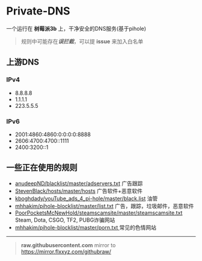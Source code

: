 # Private-DNS

一个运行在 **树莓派3b** 上，干净安全的DNS服务(基于pihole)

> 规则中可能存在***误拦截***，可以提 **issue** 来加入白名单

## 上游DNS

### IPv4

- 8.8.8.8
- 1.1.1.1
- 223.5.5.5

### IPv6
- 2001:4860:4860:0:0:0:0:8888
- 2606:4700:4700::1111
- 2400:3200::1

## 一些正在使用的规则

- [anudeepND/blacklist/master/adservers.txt](https://raw.githubusercontent.com/anudeepND/blacklist/master/adservers.txt) 广告跟踪
- [StevenBlack/hosts/master/hosts](https://raw.githubusercontent.com/StevenBlack/hosts/master/hosts) 广告软件+恶意软件
- [kboghdady/youTube_ads_4_pi-hole/master/black.list](https://raw.githubusercontent.com/kboghdady/youTube_ads_4_pi-hole/master/black.list) 油管
- [mhhakim/pihole-blocklist/master/list.txt](https://raw.githubusercontent.com/mhhakim/pihole-blocklist/master/list.txt) 广告，跟踪，垃圾邮件，恶意软件
- [PoorPocketsMcNewHold/steamscamsite/master/steamscamsite.txt](https://raw.githubusercontent.com/PoorPocketsMcNewHold/steamscamsite/master/steamscamsite.txt) Steam, Dota, CSGO, TF2, PUBG诈骗网站
- [mhhakim/pihole-blocklist/master/porn.txt
](https://raw.githubusercontent.com/mhhakim/pihole-blocklist/master/porn.txt) 常见的色情网站

---

> **raw.githubusercontent.com** mirror to https://mirror.flxxyz.com/githubraw/
